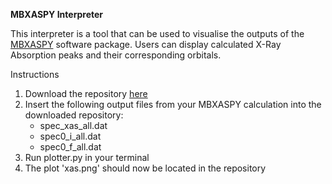 **MBXASPY Interpreter**

This interpreter is a tool that can be used to visualise the outputs of the [MBXASPY](https://github.com/yufengliang/mbxaspy) software package. Users can display calculated X-Ray Absorption peaks and their corresponding orbitals.

Instructions

1. Download the repository [here](https://github.com/darrrenohd/MBXASPY_interpreter/archive/refs/heads/main.zip)
2. Insert the following output files from your MBXASPY calculation into the downloaded repository:
   - spec_xas_all.dat
   - spec0_i_all.dat
   - spec0_f_all.dat
3. Run plotter.py in your terminal
4. The plot 'xas.png' should now be located in the repository
